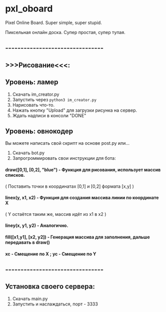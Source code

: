 # pxl_oboard

Pixel Online Board.
Super simple, super stupid.

Пиксельная онлайн доска.
Супер простая, супер тупая.

## --------------------------------
## >>>Рисование<<<:
## Уровень: ламер
1. Скачать im_creator.py
2. Запустить через `python3 im_creator.py`
3. Нарисовать что-то.
4. Нажать кнопку "Upload" для загрузки рисунка на сервер.
5. Ждать надписи в консоли "DONE"

## Уровень: овнокодер
Вы можете написать свой скрипт на основе post.py или...
1. Скачать bot.py
2. Запрогроммировать свои инструкции для бота:
#### draw([0,1], [0,2], "blue") - Функция для рисования, использует массив списков.
( Поставить точки в координатах [0,1] и [0,2] формата [x,y] )
#### linex(y, x1, x2) - Функция для создания массива линии по координате Х
( Y остаётся таким же, массив идёт из x1 в x2 )
#### liney(x, y1, y2) - Аналогично.
#### fill([x1,y1], [x2, y2]) - Генерация массива для заполнения, дальше передавать в draw()
#### xc - Смещение по X ; yc - Смещение по Y
## --------------------------------

## Установка своего сервера:
1. Скачать main.py
2. Запустить и наслаждаться, порт - 3333

